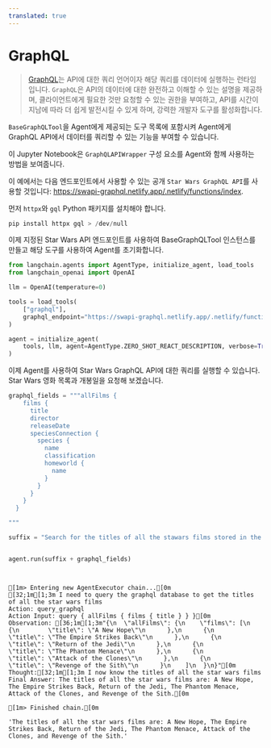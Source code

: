 ```yaml
---
translated: true
---
```


# GraphQL

>[GraphQL](https://graphql.org/)는 API에 대한 쿼리 언어이자 해당 쿼리를 데이터에 실행하는 런타임입니다. `GraphQL`은 API의 데이터에 대한 완전하고 이해할 수 있는 설명을 제공하며, 클라이언트에게 필요한 것만 요청할 수 있는 권한을 부여하고, API를 시간이 지남에 따라 더 쉽게 발전시킬 수 있게 하며, 강력한 개발자 도구를 활성화합니다.

`BaseGraphQLTool`을 Agent에게 제공되는 도구 목록에 포함시켜 Agent에게 GraphQL API에서 데이터를 쿼리할 수 있는 기능을 부여할 수 있습니다.

이 Jupyter Notebook은 `GraphQLAPIWrapper` 구성 요소를 Agent와 함께 사용하는 방법을 보여줍니다.

이 예에서는 다음 엔드포인트에서 사용할 수 있는 공개 `Star Wars GraphQL API`를 사용할 것입니다: https://swapi-graphql.netlify.app/.netlify/functions/index.

먼저 `httpx`와 `gql` Python 패키지를 설치해야 합니다.

```python
pip install httpx gql > /dev/null
```

이제 지정된 Star Wars API 엔드포인트를 사용하여 BaseGraphQLTool 인스턴스를 만들고 해당 도구를 사용하여 Agent를 초기화합니다.

```python
from langchain.agents import AgentType, initialize_agent, load_tools
from langchain_openai import OpenAI

llm = OpenAI(temperature=0)

tools = load_tools(
    ["graphql"],
    graphql_endpoint="https://swapi-graphql.netlify.app/.netlify/functions/index",
)

agent = initialize_agent(
    tools, llm, agent=AgentType.ZERO_SHOT_REACT_DESCRIPTION, verbose=True
)
```

이제 Agent를 사용하여 Star Wars GraphQL API에 대한 쿼리를 실행할 수 있습니다. Star Wars 영화 목록과 개봉일을 요청해 보겠습니다.

```python
graphql_fields = """allFilms {
    films {
      title
      director
      releaseDate
      speciesConnection {
        species {
          name
          classification
          homeworld {
            name
          }
        }
      }
    }
  }

"""

suffix = "Search for the titles of all the stawars films stored in the graphql database that has this schema "


agent.run(suffix + graphql_fields)
```

```output


[1m> Entering new AgentExecutor chain...[0m
[32;1m[1;3m I need to query the graphql database to get the titles of all the star wars films
Action: query_graphql
Action Input: query { allFilms { films { title } } }[0m
Observation: [36;1m[1;3m"{\n  \"allFilms\": {\n    \"films\": [\n      {\n        \"title\": \"A New Hope\"\n      },\n      {\n        \"title\": \"The Empire Strikes Back\"\n      },\n      {\n        \"title\": \"Return of the Jedi\"\n      },\n      {\n        \"title\": \"The Phantom Menace\"\n      },\n      {\n        \"title\": \"Attack of the Clones\"\n      },\n      {\n        \"title\": \"Revenge of the Sith\"\n      }\n    ]\n  }\n}"[0m
Thought:[32;1m[1;3m I now know the titles of all the star wars films
Final Answer: The titles of all the star wars films are: A New Hope, The Empire Strikes Back, Return of the Jedi, The Phantom Menace, Attack of the Clones, and Revenge of the Sith.[0m

[1m> Finished chain.[0m
```

```output
'The titles of all the star wars films are: A New Hope, The Empire Strikes Back, Return of the Jedi, The Phantom Menace, Attack of the Clones, and Revenge of the Sith.'
```
